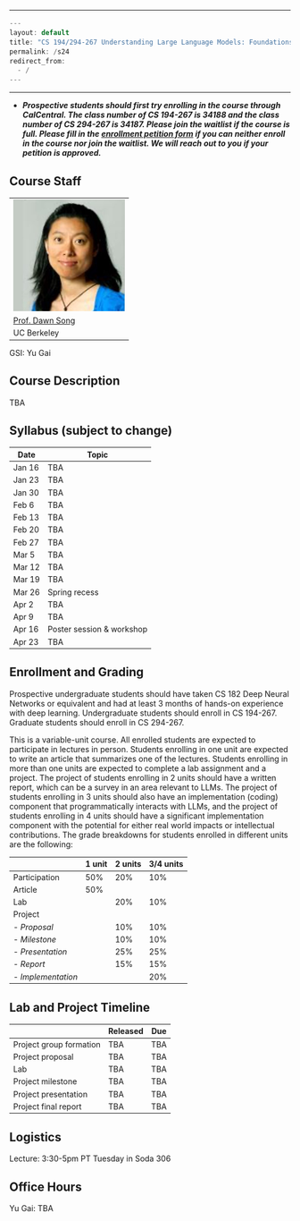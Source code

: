 
---
```go
---
layout: default
title: "CS 194/294-267 Understanding Large Language Models: Foundations and Safety"
permalink: /s24
redirect_from:
  - /
---
```
---

- ***Prospective students should first try enrolling in the course through CalCentral. The class number of CS 194-267 is 34188 and the class number of CS 294-267 is 34187. Please join the waitlist if the course is full. Please fill in the [enrollment petition form](https://forms.gle/g9SJYTzCY14HVcsc9) if you can neither enroll in the course nor join the waitlist. We will reach out to you if your petition is approved.***
<!-- - ***For general course content related questions, please join our [edstem](https://edstem.org/us/courses/41945/discussion/).*** -->
<!-- - ***<span style="color:red">Do not email the course staff or GSI. For private matters, post a private question on edstem and make sure it is visible to all teaching staff.</span>*** -->

## Course Staff
<!-- Instructors: <a href="https://people.eecs.berkeley.edu/~dawnsong/">Prof. Dawn Song</a> and <a href="https://people.eecs.berkeley.edu/~matei/">Prof. Matei Zaharia</a> -->

<table>
<tbody>
<tr>
<td><img src="assets/dawn-berkeley.jpg" height=200/></td>
</tr>
<tr>
<td><a href="https://people.eecs.berkeley.edu/~dawnsong/">Prof. Dawn Song</a></td>
<tr>
<td>UC Berkeley</td>
</tr>
</tr>
</tbody>
</table>

GSI: Yu Gai

## Course Description

TBA

## Syllabus (subject to change)

| Date   | Topic |
|--------|-------|
| Jan 16 | TBA |
| Jan 23 | TBA |
| Jan 30 | TBA |
| Feb 6  | TBA |
| Feb 13 | TBA |
| Feb 20 | TBA |
| Feb 27 | TBA |
| Mar 5  | TBA |
| Mar 12 | TBA |
| Mar 19 | TBA |
| Mar 26 | Spring recess |
| Apr 2  | TBA |
| Apr 9  | TBA |
| Apr 16 | Poster session & workshop |
| Apr 23 | TBA |

## Enrollment and Grading

Prospective undergraduate students should have taken CS 182 Deep Neural Networks or equivalent and had at least 3 months of hands-on experience with deep learning.
Undergraduate students should enroll in CS 194-267.
Graduate students should enroll in CS 294-267. 

This is a variable-unit course.
All enrolled students are expected to participate in lectures in person.
Students enrolling in one unit are expected to write an article that summarizes one of the lectures.
Students enrolling in more than one units are expected to complete a lab assignment and a project.
The project of students enrolling in 2 units should have a written report, which can be a survey in an area relevant to LLMs.
The project of students enrolling in 3 units should also have an implementation (coding) component that programmatically interacts with LLMs, and the project of students enrolling in 4 units should have a significant implementation component with the potential for either real world impacts or intellectual contributions.
The grade breakdowns for students enrolled in different units are the following:

|                    | 1 unit | 2 units | 3/4 units |
|--------------------|--------|---------|-----------|
| Participation      | 50%    | 20%     | 10%       |
| Article            | 50%    |         |           |
| Lab                |        | 20%     | 10%       |
| Project            |        |         |           |
| - *Proposal*       |        | 10%     | 10%       |
| - *Milestone*      |        | 10%     | 10%       |
| - *Presentation*   |        | 25%     | 25%       |
| - *Report*         |        | 15%     | 15%       |
| - *Implementation* |        |         | 20%       |

## Lab and Project Timeline

|                         | Released | Due    |
|-------------------------|----------|--------|
| Project group formation | TBA      | TBA    |
| Project proposal        | TBA      | TBA    |
| Lab                     | TBA      | TBA    |
| Project milestone       | TBA      | TBA    |
| Project presentation    | TBA      | TBA    |
| Project final report    | TBA      | TBA    |

## Logistics

Lecture: 3:30-5pm PT Tuesday in Soda 306
<!-- [edstem](https://edstem.org/us/courses/41945/discussion/). -->

## Office Hours

Yu Gai: TBA

